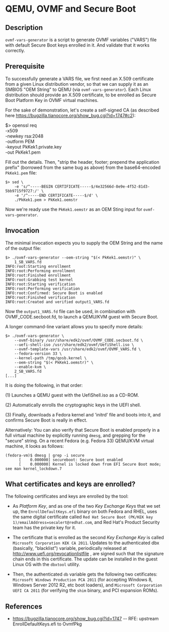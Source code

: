 # QEMU, OVMF and Secure Boot

## Description

`ovmf-vars-generator` is a script to generate OVMF variables ("VARS")
file with default Secure Boot keys enrolled in it.  And validate that it
works correctly.


## Prerequisite

To successfully generate a VARS file, we first need an X.509 certificate
from a given Linux distribution vendor, so that we can supply it as an
SMBIOS "OEM String" to QEMU (via `ovmf-vars-generator`).  Each Linux
distribution should provide an X.509 certificate, to be enrolled as
Secure Boot Platform Key in OVMF virtual machines.

For the sake of demonstration, let's create a self-signed CA (as
described here https://bugzilla.tianocore.org/show_bug.cgi?id=1747#c2):

  $> openssl req \
      -x509 \
      -newkey rsa:2048 \
      -outform PEM \
      -keyout PkKek1.private.key \
      -out PkKek1.pem

Fill out the details.  Then, "strip the header, footer; prepend the
application prefix" (borrowed from the same bug as above) from the
base64-encoded `PkKek1.pem` file:

    $> sed \
        -e 's/^-----BEGIN CERTIFICATE-----$/4e32566d-8e9e-4f52-81d3-5bb9715f9727:/' \
        -e '/^-----END CERTIFICATE-----$/d' \
        ./PkKek1.pem > PkKek1.oemstr

Now we're ready use the `PkKek1.oemstr` as an OEM Sting input for
`ovmf-vars-generator`.


## Invocation

The minimal invocation expects you to supply the OEM String and the name
of the output file:

    $> ./ovmf-vars-generator --oem-string "$(< PkKek1.oemstr)" \
        1_SB_VARS.fd
    INFO:root:Starting enrollment
    INFO:root:Performing enrollment
    INFO:root:Finished enrollment
    INFO:root:Grabbing test kernel
    INFO:root:Starting verification
    INFO:root:Performing verification
    INFO:root:Confirmed: Secure Boot is enabled
    INFO:root:Finished verification
    INFO:root:Created and verified output1_VARS.fd

Now the `output1_VARS.fd` file can be used, in combination with
OVMF_CODE.secboot.fd, to launch a QEMU/KVM guest with Secure Boot.

A longer command-line variant allows you to specify more details:

    $> ./ovmf-vars-generator \
        --ovmf-binary /usr/share/edk2/ovmf/OVMF_CODE.secboot.fd \
        --uefi-shell-iso /usr/share/edk2/ovmf/UefiShell.iso \
        --ovmf-template-vars /usr/share/edk2/ovmf/OVMF_VARS.fd \
        --fedora-version 33 \
        --kernel-path /tmp/qosb.kernel \
        --oem-string "$(< PkKek1.oemstr)" \
        --enable-kvm \
        2_SB_VARS.fd
    [...]

It is doing the following, in that order:

(1) Launches a QEMU guest with the UefiShell.iso as a CD-ROM.

(2) Automatically enrolls the cryptographic keys in the UEFI shell.

(3) Finally, downloads a Fedora kernel and 'initrd' file and boots into
    it, and confirms Secure Boot is really in effect.


Alternatively: You can also verify that Secure Boot is enabled properly
in a full virtual machine by explicitly running `dmesg`, and grepping
for the "secure" string.  On a recent Fedora (e.g. Fedora 33) QEMU/KVM
virtual machine, it looks as follows:

    (fedora-vm)$ dmesg | grep -i secure
          [    0.000000] secureboot: Secure boot enabled
          [    0.000000] Kernel is locked down from EFI Secure Boot mode; see man kernel_lockdown.7


## What certificates and keys are enrolled?

The following certificates and keys are enrolled by the tool:

  - As *Platform Key*, and as one of the two *Key Exchange Keys* that we
    set up, the `EnrollDefaultKeys.efi` binary on both Fedora and RHEL,
    uses the same digital certificate called `Red Hat Secure Boot
    (PK/KEK key 1)/emailAddress=secalert@redhat.com`, and Red Hat's
    Product Security team has the private key for it.

  - The certificate that is enrolled as the second *Key Exchange Key* is
    called `Microsoft Corporation KEK CA 2011`. Updates to the
    authenticated dbx (basically, "blacklist") variable, periodically
    released at http://www.uefi.org/revocationlistfile , are signed such
    that the signature chain ends in this certificate. The update can be
    installed in the guest Linux OS with the `dbxtool` utility.

  - Then, the authenticated `db` variable gets the following two
    cetificates: `Microsoft Windows Production PCA 2011` (for accepting
    Windows 8, Windows Server 2012 R2, etc boot loaders), and `Microsoft
    Corporation UEFI CA 2011` (for verifying the `shim` binary, and PCI
    expansion ROMs).


## References

- https://bugzilla.tianocore.org/show_bug.cgi?id=1747 -- RFE: upstream
  EnrollDefaultKeys.efi to OvmfPkg
